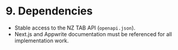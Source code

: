 # 9. Dependencies

- Stable access to the NZ TAB API (`openapi.json`).
- Next.js and Appwrite documentation must be referenced for all implementation work.
